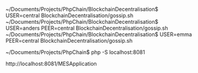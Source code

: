 

~/Documents/Projects/PhpChain/BlockchainDecentralisation$ USER=central BlockchainDecentralisation/gossip.sh
~/Documents/Projects/PhpChain/BlockchainDecentralisation$ USER=anders PEER=central BlockchainDecentralisation/gossip.sh
~/Documents/Projects/PhpChain/BlockchainDecentralisation$ USER=emma PEER=central BlockchainDecentralisation/gossip.sh

~/Documents/Projects/PhpChain$ php -S localhost:8081

http://localhost:8081/MESApplication
